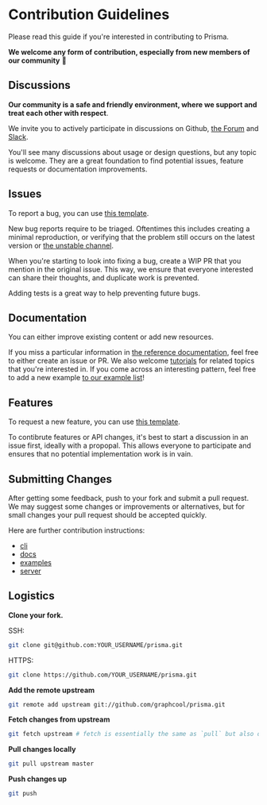 # Contribution Guidelines

Please read this guide if you're interested in contributing to Prisma.

**We welcome any form of contribution, especially from new members of our community** 💚

## Discussions

**Our community is a safe and friendly environment, where we support and treat each other with respect**.

We invite you to actively participate in discussions on Github, [the Forum](https://www.graph.cool/forum/) and [Slack](https://slack.graph.cool).

You'll see many discussions about usage or design questions, but any topic is welcome.
They are a great foundation to find potential issues, feature requests or documentation improvements.

## Issues

To report a bug, you can use [this template](https://github.com/graphcool/prisma/issues/new?template=bug.md).

New bug reports require to be triaged. Oftentimes this includes creating a minimal reproduction, or verifying that the problem still occurs on the latest version or [the unstable channel](https://github.com/graphcool/prisma/wiki/Release-Channels#running-the-unstable-channel).

When you're starting to look into fixing a bug, create a WIP PR that you mention in the original issue. This way, we ensure that everyone interested can share their thoughts, and duplicate work is prevented.

Adding tests is a great way to help preventing future bugs.

## Documentation

You can either improve existing content or add new resources.

If you miss a particular information in [the reference documentation](https://www.prismagraphql.com/docs), feel free to either create an issue or PR. We also welcome [tutorials](https://www.prismagraphql.com/docs/tutorials/) for related topics that you're interested in. If you come across an interesting pattern, feel free to add a new example [to our example list](https://github.com/graphcool/prisma/tree/master/examples)!

## Features

To request a new feature, you can use [this template](https://github.com/graphcool/prisma/issues/new?template=feature_request.md).

To contibrute features or API changes, it's best to start a discussion in an issue first, ideally with a propopal. This allows everyone to participate and ensures that no potential implementation work is in vain.

## Submitting Changes

After getting some feedback, push to your fork and submit a pull request. We
may suggest some changes or improvements or alternatives, but for small changes
your pull request should be accepted quickly.

Here are further contribution instructions:

* [cli](./cli/CONTRIBUTING.md)
* [docs](./docs/CONTRIBUTING.md)
* [examples](./examples/CONTRIBUTING.md)
* [server](./server/CONTRIBUTING.md)

## Logistics

**Clone your fork.**

SSH:
```sh
git clone git@github.com:YOUR_USERNAME/prisma.git
```

HTTPS:
```sh
git clone https://github.com/YOUR_USERNAME/prisma.git
```

**Add the remote upstream**

```sh
git remote add upstream git://github.com/graphcool/prisma.git
```

**Fetch changes from upstream**

```sh
git fetch upstream # fetch is essentially the same as `pull` but also does a merge
```

**Pull changes locally**

```sh
git pull upstream master
```

**Push changes up**

```sh
git push
```